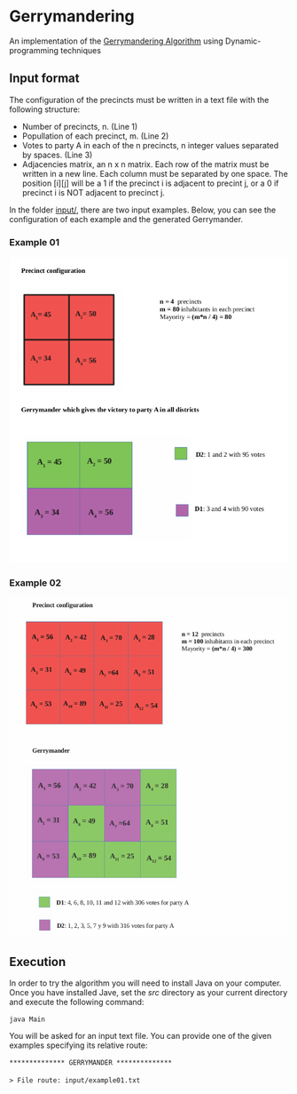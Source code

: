 # Gerrymandering
An implementation of the [Gerrymandering Algorithm](https://en.wikipedia.org/wiki/Gerrymandering) using Dynamic-programming techniques


## Input format 
The configuration of the precincts must be written in a text file with the following structure:
- Number of precincts, n. (Line 1)
- Popullation of each precinct, m. (Line 2)
- Votes to party A in each of the n precincts, n integer values separated by spaces. (Line 3) 
- Adjacencies matrix, an n x n matrix. Each row of the matrix must be written in a new line.
  Each column must be separated by one space. The position [i][j] will be a 1 if the precinct i is 
  adjacent to precint j, or a 0 if precinct i is NOT adjacent to precinct j.

In the folder [input/](./input/), there are two input examples. Below, you can see the configuration of each example and the generated Gerrymander.

### Example 01
<img src="./docs/images/example01.png">

### Example 02

<img src="./docs/images/example02.png">


## Execution 
In order to try the algorithm you will need to install Java on your computer. Once you have installed Jave, set the *src* directory as your current directory and execute the following command:

```
java Main 
```

You will be asked for an input text file. You can provide one of the given examples specifying its relative route:

```
************** GERRYMANDER **************

> File route: input/example01.txt 

```
